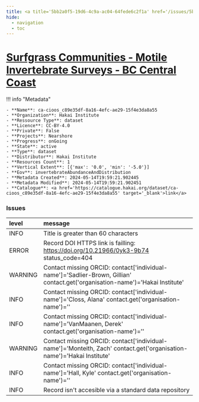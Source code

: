 ```yaml
---
title: <a title='5bb2a0f5-19d6-4c9a-ac04-64fede6c2f1a' href='/issues/5bb2a0f5-19d6-4c9a-ac04-64fede6c2f1a/' target='_blank'>Surfgrass Communities - Motile Invertebrate Surveys - BC Central Coast</a>
hide:
  - navigation
  - toc
---
```


# <a title='5bb2a0f5-19d6-4c9a-ac04-64fede6c2f1a' href='/issues/5bb2a0f5-19d6-4c9a-ac04-64fede6c2f1a/' target='_blank'>Surfgrass Communities - Motile Invertebrate Surveys - BC Central Coast</a>

<div id='map'></div>

!!! info "Metadata"
    
    - **Name**: ca-cioos_c89e35df-8a16-4efc-ae29-15f4e3da8a55 
    - **Organization**: Hakai Institute 
    - **Ressource Type**: dataset 
    - **Licence**: CC-BY-4.0 
    - **Private**: False 
    - **Projects**: Nearshore 
    - **Progress**: onGoing 
    - **State**: active 
    - **Type**: dataset 
    - **Distributor**: Hakai Institute 
    - **Resources Count**: 1 
    - **Vertical Extent**: [{'max': '0.0', 'min': '-5.0'}] 
    - **Eov**: invertebrateAbundanceAndDistribution 
    - **Metadata Created**: 2024-05-14T19:59:21.902445 
    - **Metadata Modified**: 2024-05-14T19:59:21.902451 
    - **Catalogue**: <a href='https://catalogue.hakai.org/dataset/ca-cioos_c89e35df-8a16-4efc-ae29-15f4e3da8a55' target='_blank'>link</a> 

### Issues

| level   | message                                                                                                                       |
|:--------|:------------------------------------------------------------------------------------------------------------------------------|
| INFO    | Title is greater than 60 characters                                                                                           |
| ERROR   | Record DOI HTTPS link is failling: https://doi.org/10.21966/0yk3-9b74 status_code=404                                         |
| WARNING | Contact missing ORCID: contact['individual-name']='Sadlier-Brown, Gillian' contact.get('organisation-name')='Hakai Institute' |
| INFO    | Contact missing ORCID: contact['individual-name']='Closs, Alana' contact.get('organisation-name')=''                          |
| INFO    | Contact missing ORCID: contact['individual-name']='VanMaanen, Derek' contact.get('organisation-name')=''                      |
| WARNING | Contact missing ORCID: contact['individual-name']='Monteith, Zach' contact.get('organisation-name')='Hakai Institute'         |
| INFO    | Contact missing ORCID: contact['individual-name']='Hall, Kyle' contact.get('organisation-name')=''                            |
| INFO    | Record isn't accesible via a standard data repository                                                                         |

<script>
   document.addEventListener("DOMContentLoaded", function() {
    var map = L.map('map').setView([51.505, -125.09], 5);
    L.tileLayer('https://tile.openstreetmap.org/{z}/{x}/{y}.png', {
        maxZoom: 19,
        attribution: '&copy; <a href="http://www.openstreetmap.org/copyright">OpenStreetMap</a>'
    }).addTo(map);
    var geojsonFeature = {
        "type": "Feature",
        "properties": {
            "name" : "<a title='5bb2a0f5-19d6-4c9a-ac04-64fede6c2f1a' href='/issues/5bb2a0f5-19d6-4c9a-ac04-64fede6c2f1a/' target='_blank'>Surfgrass Communities - Motile Invertebrate Surveys - BC Central Coast</a>"
        },
        "geometry": {'type': 'Polygon', 'coordinates': [[[-128.2, 51.63], [-128.1, 51.63], [-128.1, 51.67], [-128.2, 51.67], [-128.2, 51.63]]]}
    }
    L.geoJSON(geojsonFeature).addTo(map);
   })
</script>